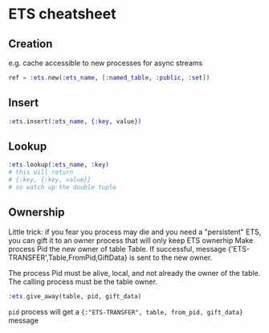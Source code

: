 # ETS cheatsheet

## Creation

e.g. cache accessible to new processes for async streams

``` elixir
ref = :ets.new(:ets_name, [:named_table, :public, :set])
```

## Insert

``` elixir
:ets.insert(:ets_name, {:key, value})
```


## Lookup

``` elixir
:ets.lookup(:ets_name, :key)
# this will return
# {:key, {:key, value}}
# so watch up the double tuple
```

## Ownership

Little trick: if you fear you process may die and you need a "persistent" ETS, you can gift it to an owner process that will only keep ETS ownerhip
Make process Pid the new owner of table Table. If successful, message {'ETS-TRANSFER',Table,FromPid,GiftData} is sent to the new owner.

The process Pid must be alive, local, and not already the owner of the table. The calling process must be the table owner.

``` elixir
:ets.give_away(table, pid, gift_data)
```

`pid` process will get a `{:"ETS-TRANSFER", table, from_pid, gift_data}` message
